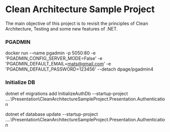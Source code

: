 # Clean Architecture Sample Project

The main objective of this project is to revisit the principles of Clean Architecture, Testing and some new features of .NET.

### PGADMIN
docker run --name pgadmin -p 5050:80 -e 'PGADMIN_CONFIG_SERVER_MODE=False' -e 'PGADMIN_DEFAULT_EMAIL=mats@gmail.com' -e 'PGADMIN_DEFAULT_PASSWORD=123456' --detach dpage/pgadmin4

### Initialize DB
dotnet ef migrations add InitializeAuthDb --startup-project ..\..\Presentation\CleanArchitectureSampleProject.Presentation.Authentication

dotnet ef database update --startup-project ..\..\Presentation\CleanArchitectureSampleProject.Presentation.Authentication

